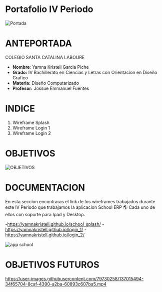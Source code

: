 #   Portafolio IV Periodo
![Portada](https://user-images.githubusercontent.com/79730258/137011632-938a28f5-b949-4978-9817-1424dfc5bfba.jpg)

#   ANTEPORTADA

COLEGIO SANTA CATALINA LABOURE     
- **Nombre**: Yamna Kristell Garcia Piche
- **Grado:** IV Bachillerato en Ciencias y Letras con Orientacion en Diseño Grafico 
- **Materia:** Diseño Computarizado 
- **Profesor:** Jossue Emmanuel Fuentes  


#   INDICE
1. Wireframe Splash
2. Wireframe Login 1
3. Wireframe Login 2




#   OBJETIVOS
![OBJETIVOS](https://user-images.githubusercontent.com/79730258/137013283-7310cc92-b551-4311-9c14-80bd43a95cd7.png)


#   DOCUMENTACION
En esta seccion encontraras el link de  los wireframes trabajados durante este IV Periodo que trabajamos la aplicacion School ERP 🌎
Cada uno de ellos con soporte para Ipad y Desktop.

-https://yamnakristell.github.io/school_splash/
-https://yamnakristell.github.io/login_1/
-https://yamnakristell.github.io/login_2/


![app school](https://user-images.githubusercontent.com/79730258/137014022-b6192e0f-75b0-41fd-8df0-6dd5cec0024c.png)


#   OBJETIVOS FUTUROS



https://user-images.githubusercontent.com/79730258/137015494-34f65704-8caf-4390-a2ba-60893c607ba5.mp4

